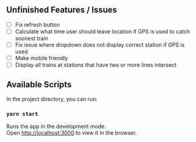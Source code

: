 ## Unfinished Features / Issues
- [ ] Fix refresh button
- [ ] Calculate what time user should leave location if GPS is used to catch soonest train
- [ ] Fix issue where dropdown does not display correct station if GPS is used
- [ ] Make mobile friendly
- [ ] Display all trains at stations that have two or more lines intersect

## Available Scripts

In the project directory, you can run:

### `yarn start`

Runs the app in the development mode.<br />
Open [http://localhost:3000](http://localhost:3000) to view it in the browser.

